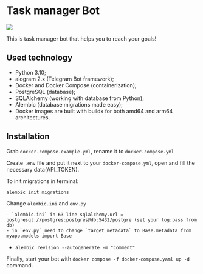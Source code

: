 # Task manager Bot

 <a href="https://t.me/mixa000012"><img src="https://img.shields.io/badge/Telegram-💣%20@mixa000012"></a>

This is task manager bot that helps you to reach your goals!


## Used technology
* Python 3.10;
* aiogram 2.x (Telegram Bot framework);
* Docker and Docker Compose (containerization);
* PostgreSQL (database);
* SQLAlchemy (working with database from Python);
* Alembic (database migrations made easy);
* Docker images are built with buildx for both amd64 and arm64 architectures.

## Installation

Grab `docker-compose-example.yml`, rename it to `docker-compose.yml`

Create `.env` file and put it next to your `docker-compose.yml`, open
and fill the necessary data(API_TOKEN).

To init migrations in terminal:

```
alembic init migrations
```

Change `alembic.ini` and `env.py`
```
- `alembic.ini` in 63 line sqlalchemy.url = postgresql://postgres:postgres@db:5432/postgre (set your log:pass from db)
- in `env.py` need to change `target_metadata` to Base.metadata from myapp.models import Base
```

-  ```alembic revision --autogenerate -m "comment"```

Finally, start your bot with `docker compose -f docker-compose.yaml up -d` command.
